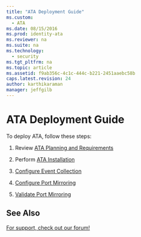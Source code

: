 ```yaml
---
title: "ATA Deployment Guide"
ms.custom: 
  - ATA
ms.date: 08/15/2016
ms.prod: identity-ata
ms.reviewer: na
ms.suite: na
ms.technology: 
  - security
ms.tgt_pltfrm: na
ms.topic: article
ms.assetid: f9ab356c-4c1c-444c-b221-2451aaebc58b
caps.latest.revision: 24
author: karthikaraman
manager: jeffgilb
---
```

# ATA Deployment Guide
To deploy ATA, follow these steps:

1.  Review [ATA Planning and Requirements](../../ems/ATA_Content/ATA-Planning-and-Requirements.md)

2.  Perform [ATA Installation](../../ems/ATA_Content/ATA-Installation.md)

3.  [Configure Event Collection](../../ems/ATA_Content/Configure-Event-Collection.md)

4.  [Configure Port Mirroring](../../ems/ATA_Content/Configure-Port-Mirroring.md)

5.  [Validate Port Mirroring](../../ems/ATA_Content/Validate-Port-Mirroring.md)

## See Also
[For support, check out our forum!](https://social.technet.microsoft.com/Forums/security/en-US/home?forum=mata)

